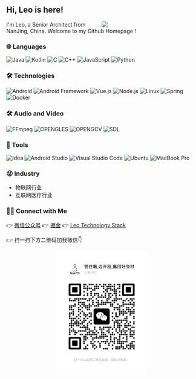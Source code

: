 ## Hi, Leo is here!

[<img align="right" width="50%" src="https://github-readme-stats.vercel.app/api?username=leo94666&theme=gruvbox&show_icons=true">](https://leo94666.github.io/)

I'm Leo, a Senior Architect from NanJing, China.
Welcome to my Github Homepage !

### 🌐 Languages

![Java](https://img.shields.io/badge/-Java-535D6C?&logo=Java)
![Kotlin](https://img.shields.io/badge/-Kotlin-535D6C?&logo=kotlin)
![C](https://img.shields.io/badge/-C-535D6C?&logo=c)
![C++](https://img.shields.io/badge/-C++-535D6C?&logo=c%2B%2B)
![JavaScript](https://img.shields.io/badge/-JavaScript-535D6C?&logo=JavaScript&logoColor=violet)
![Python](https://img.shields.io/badge/-Python-535D6C?&logo=Python)


### 🛠 Technologies


![Android](https://img.shields.io/badge/-Android-535D6C?&logo=Android)
![Android Framework](https://img.shields.io/badge/-Android%20Framework-535D6C?&logo=Android)
![Vue.js](https://img.shields.io/badge/-Vue.js-535D6C?&logo=Vue%2Ejs)
![Node.js](https://img.shields.io/badge/-Node.js-535D6C?&logo=node%2Ejs)
![Linux](https://img.shields.io/badge/-Linux-535D6C?&logo=Linux)
![Spring](https://img.shields.io/badge/-Spring-535D6C?&logo=Spring)
![Docker](https://img.shields.io/badge/-Docker-535D6C?&logo=Docker)

### 🛠 Audio and Video

![FFmpeg](https://img.shields.io/badge/-FFmpeg-535D6C?&logo=FFmpeg)
![OPENGLES](https://img.shields.io/badge/-OpenGL-535D6C?&logo=OpenGL)
![OPENGCV](https://img.shields.io/badge/-OpenCV-535D6C?&logo=OpenCV)
![SDL](https://img.shields.io/badge/-SDL-535D6C?&logo=SDL)



### 🔧 Tools 
![Idea](https://img.shields.io/badge/-Intellij%20Idea-535D6C?&logo=intellij-idea)
![Android Studio](https://img.shields.io/badge/-Android%20Studio-535D6C?&logo=Android-Studio)
![Visual Studio Code](https://img.shields.io/badge/-Visual%20Studio%20Code-535D6C?&logo=Visual-Studio-Code)
![Ubuntu](https://img.shields.io/badge/-Ubuntu-535D6C?&logo=Ubuntu)
![MacBook Pro](https://img.shields.io/badge/-Macbook%20Pro-535D6C?&logo=apple)

### 😜 Industry

- 物联网行业
- 互联网医疗行业

### 🤝🏻 Connect with Me

   👉  [微信公众号](https://mp.weixin.qq.com/s/h8b2lYrt0nCD1wGoFGvZqw)
   👉  [掘金](https://juejin.cn/user/888061128084471)
   👉  [Leo Technology Stack](https://leo94666.github.io/)
   
   👉  扫一扫下方二维码加我微信👇

<div align=center>
<img src="./doc/wechat.jpg" width="240" />
</div>



